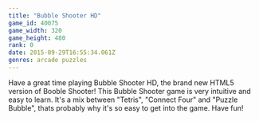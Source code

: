 ```yaml
---
title: "Bubble Shooter HD"
game_id: 40075
game_width: 320
game_height: 480
rank: 0
date: 2015-09-29T16:55:34.061Z
genres: arcade puzzles
---
```

Have a great time playing Bubble Shooter HD, the brand new HTML5 version of Booble Shooter!  This Bubble Shooter game is very intuitive and easy to learn. It's a mix between "Tetris", "Connect Four" and "Puzzle Bubble", thats probably why it's so easy to get into the game. Have fun!